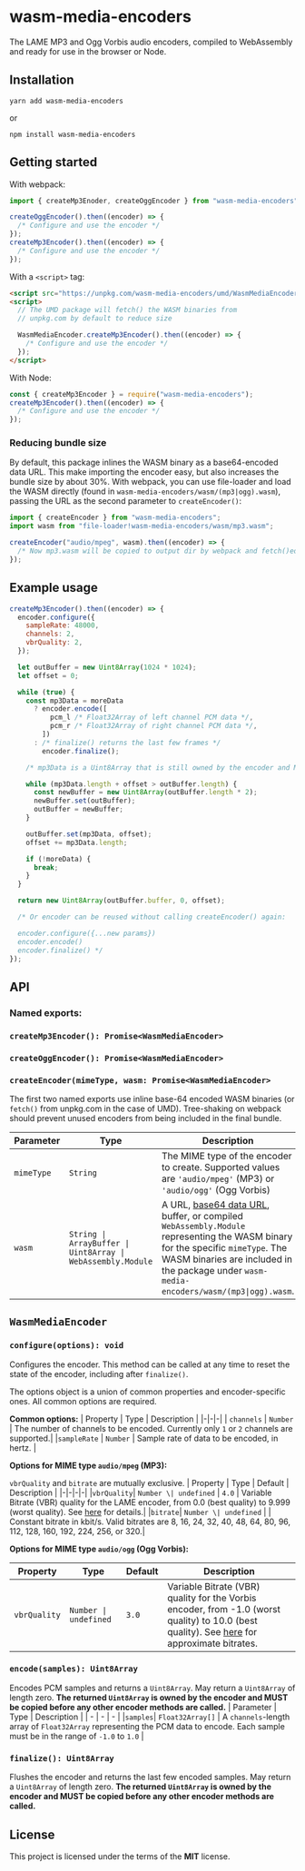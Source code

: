 # wasm-media-encoders

The LAME MP3 and Ogg Vorbis audio encoders, compiled to WebAssembly and ready for use in the browser or Node.

## Installation

```
yarn add wasm-media-encoders
```

or

```
npm install wasm-media-encoders
```

## Getting started

With webpack:

```js
import { createMp3Enoder, createOggEncoder } from "wasm-media-encoders";

createOggEncoder().then((encoder) => {
  /* Configure and use the encoder */
});
createMp3Encoder().then((encoder) => {
  /* Configure and use the encoder */
});
```

With a `<script>` tag:

```html
<script src="https://unpkg.com/wasm-media-encoders/umd/WasmMediaEncoder.min.js"></script>
<script>
  // The UMD package will fetch() the WASM binaries from
  // unpkg.com by default to reduce size

  WasmMediaEncoder.createMp3Encoder().then((encoder) => {
    /* Configure and use the encoder */
  });
</script>
```

With Node:

```js
const { createMp3Encoder } = require("wasm-media-encoders");
createMp3Encoder().then((encoder) => {
  /* Configure and use the encoder */
});
```

### Reducing bundle size

By default, this package inlines the WASM binary as a base64-encoded data URL. This make importing the encoder easy, but also increases the bundle size by about 30%. With webpack, you can use file-loader and load the WASM directly (found in `wasm-media-encoders/wasm/(mp3|ogg).wasm`), passing the URL as the second parameter to `createEncoder()`:

```js
import { createEncoder } from "wasm-media-encoders";
import wasm from "file-loader!wasm-media-encoders/wasm/mp3.wasm";

createEncoder("audio/mpeg", wasm).then((encoder) => {
  /* Now mp3.wasm will be copied to output dir by webpack and fetch()ed at runtime*/
});
```

## Example usage

```js
createMp3Encoder().then((encoder) => {
  encoder.configure({
    sampleRate: 48000,
    channels: 2,
    vbrQuality: 2,
  });

  let outBuffer = new Uint8Array(1024 * 1024);
  let offset = 0;

  while (true) {
    const mp3Data = moreData
      ? encoder.encode([
          pcm_l /* Float32Array of left channel PCM data */,
          pcm_r /* Float32Array of right channel PCM data */,
        ])
      : /* finalize() returns the last few frames */
        encoder.finalize();

    /* mp3Data is a Uint8Array that is still owned by the encoder and MUST be copied */

    while (mp3Data.length + offset > outBuffer.length) {
      const newBuffer = new Uint8Array(outBuffer.length * 2);
      newBuffer.set(outBuffer);
      outBuffer = newBuffer;
    }

    outBuffer.set(mp3Data, offset);
    offset += mp3Data.length;

    if (!moreData) {
      break;
    }
  }

  return new Uint8Array(outBuffer.buffer, 0, offset);

  /* Or encoder can be reused without calling createEncoder() again:

  encoder.configure({...new params})
  encoder.encode()
  encoder.finalize() */
});
```

## API

### Named exports:

### **`createMp3Encoder(): Promise<WasmMediaEncoder>`**

### **`createOggEncoder(): Promise<WasmMediaEncoder>`**

### **`createEncoder(mimeType, wasm: Promise<WasmMediaEncoder>`**

The first two named exports use inline base-64 encoded WASM binaries (or `fetch()` from unpkg.com in the case of UMD). Tree-shaking on webpack should prevent unused encoders from being included in the final bundle.

| Parameter  | Type                                                     | Description                                                                                                                                                                                                                                                                                             |
| ---------- | -------------------------------------------------------- | ------------------------------------------------------------------------------------------------------------------------------------------------------------------------------------------------------------------------------------------------------------------------------------------------------- |
| `mimeType` | `String`                                                 | The MIME type of the encoder to create. Supported values are `'audio/mpeg'` (MP3) or `'audio/ogg'` (Ogg Vorbis)                                                                                                                                                                                         |
| `wasm`     | `String \| ArrayBuffer \| Uint8Array \| WebAssembly.Module` | A URL, [base64 data URL](https://developer.mozilla.org/en-US/docs/Web/HTTP/Basics_of_HTTP/Data_URIs), buffer, or compiled `WebAssembly.Module` representing the WASM binary for the specific `mimeType`. The WASM binaries are included in the package under `wasm-media-encoders/wasm/(mp3\|ogg).wasm`. |

## `WasmMediaEncoder`

### **`configure(options): void`**

Configures the encoder. This method can be called at any time to reset the state of the encoder, including after `finalize()`.

The options object is a union of common properties and encoder-specific ones. All common options are required.

**Common options:**
| Property | Type | Description |
|-|-|-|
| `channels` | `Number` | The number of channels to be encoded. Currently only `1` or `2` channels are supported.|
|`sampleRate` | `Number` | Sample rate of data to be encoded, in hertz. |

**Options for MIME type `audio/mpeg` (MP3):**

`vbrQuality` and `bitrate` are mutually exclusive.
| Property | Type | Default | Description |
|-|-|-|-|
|`vbrQuality`| `Number \| undefined` | `4.0` | Variable Bitrate (VBR) quality for the LAME encoder, from 0.0 (best quality) to 9.999 (worst quality). See [here](https://wiki.hydrogenaud.io/index.php?title=LAME#Recommended_settings_details) for details.|
|`bitrate`| `Number \| undefined` | | Constant bitrate in kbit/s. Valid bitrates are 8, 16, 24, 32, 40, 48, 64, 80, 96, 112, 128, 160, 192, 224, 256, or 320.|

**Options for MIME type `audio/ogg` (Ogg Vorbis):**

| Property     | Type                 | Default | Description                                                                                                                                                                                                                                    |
| ------------ | -------------------- | ------- | ---------------------------------------------------------------------------------------------------------------------------------------------------------------------------------------------------------------------------------------------- |
| `vbrQuality` | `Number \| undefined` | `3.0`   | Variable Bitrate (VBR) quality for the Vorbis encoder, from -1.0 (worst quality) to 10.0 (best quality). See [here](https://wiki.hydrogenaud.io/index.php?title=Recommended_Ogg_Vorbis#Recommended_Encoder_Settings) for approximate bitrates. |

### **`encode(samples): Uint8Array`**

Encodes PCM samples and returns a `Uint8Array`. May return a `Uint8Array` of length zero. **The returned `Uint8Array` is owned by the encoder and MUST be copied before any other encoder methods are called.**
| Parameter | Type | Description |
| - | - | - |
|`samples`| `Float32Array[]` | A `channels`-length array of `Float32Array` representing the PCM data to encode. Each sample must be in the range of `-1.0` to `1.0` |

### **`finalize(): Uint8Array`**

Flushes the encoder and returns the last few encoded samples. May return a `Uint8Array` of length zero. **The returned `Uint8Array` is owned by the encoder and MUST be copied before any other encoder methods are called.**

## License

This project is licensed under the terms of the **MIT** license.
